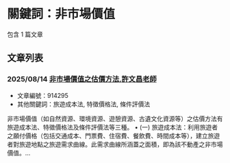 # 關鍵詞：非市場價值

包含 1 篇文章

## 文章列表

### 2025/08/14 [非市場價值之估價方法,許文昌老師](../../articles/914295_%E9%9D%9E%E5%B8%82%E5%A0%B4%E5%83%B9%E5%80%BC%E4%B9%8B%E4%BC%B0%E5%83%B9%E6%96%B9%E6%B3%95%2C%E8%A8%B1%E6%96%87%E6%98%8C%E8%80%81%E5%B8%AB.md)
- 文章編號：914295
- 其他關鍵詞：旅遊成本法, 特徵價格法, 條件評價法

非市場價值（如自然資源、環境資源、遊憩資源、古遺文化資源等）之估價方法有旅遊成本法、特徵價格法及條件評價法等三種。 • (一) 旅遊成本法：利用旅遊者之願付價格（包括交通成本、門票費、住宿費、餐飲費、時間成本等），建立旅遊者對旅遊地點之旅遊需求曲線。此需求曲線所涵蓋之面積，即為該不動產之非市場價值。...
